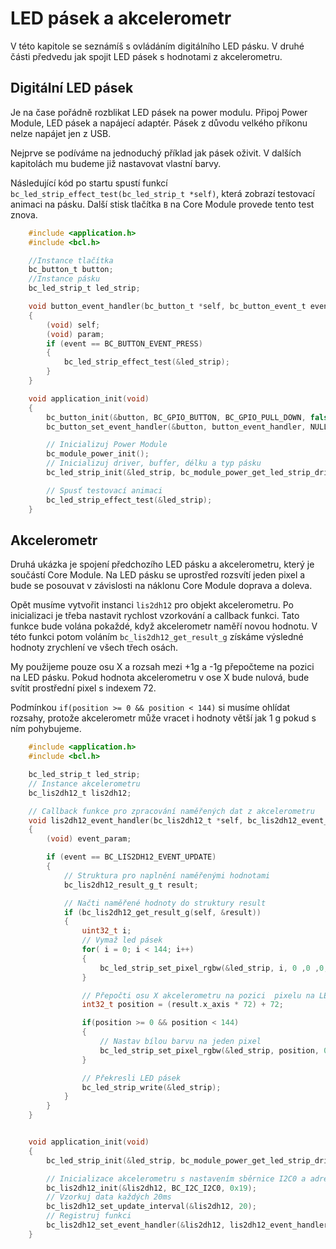 
# LED pásek a akcelerometr #

V této kapitole se seznámíš s ovládáním digitálního LED pásku. V druhé části předvedu jak spojit LED pásek s hodnotami z akcelerometru.

## Digitální LED pásek

Je na čase pořádně rozblikat LED pásek na power modulu.
Připoj Power Module, LED pásek a napájecí adaptér. Pásek z důvodu velkého příkonu nelze napájet jen z USB.

Nejprve se podíváme na jednoduchý příklad jak pásek oživit. V dalších kapitolách mu budeme již nastavovat vlastní barvy.

Následující kód po startu spustí funkcí `bc_led_strip_effect_test(bc_led_strip_t *self)`, která zobrazí testovací animaci na pásku.
Další stisk tlačítka `B` na Core Module provede tento test znova.

``` C
	#include <application.h>
    #include <bcl.h>

    //Instance tlačítka
    bc_button_t button;
    //Instance pásku
    bc_led_strip_t led_strip;

	void button_event_handler(bc_button_t *self, bc_button_event_t event, void *param)
	{
		(void) self;
		(void) param;
		if (event == BC_BUTTON_EVENT_PRESS)
		{
            bc_led_strip_effect_test(&led_strip);
		}
	}

	void application_init(void)
	{
		bc_button_init(&button, BC_GPIO_BUTTON, BC_GPIO_PULL_DOWN, false);
		bc_button_set_event_handler(&button, button_event_handler, NULL);

        // Inicializuj Power Module
        bc_module_power_init();
        // Inicializuj driver, buffer, délku a typ pásku
        bc_led_strip_init(&led_strip, bc_module_power_get_led_strip_driver(), &bc_module_power_led_strip_buffer_rgbw_144);

        // Spusť testovací animaci
        bc_led_strip_effect_test(&led_strip);
	}

```

## Akcelerometr

Druhá ukázka je spojení předchozího LED pásku a akcelerometru, který je součástí Core Module. Na LED pásku se uprostřed rozsvítí jeden pixel a bude se posouvat v závislosti na náklonu Core Module doprava a doleva.

Opět musíme vytvořit instanci `lis2dh12` pro objekt akcelerometru.
Po inicializaci je třeba nastavit rychlost vzorkování a callback funkci.
Tato funkce bude volána pokaždé, když akcelerometr naměří novou hodnotu.
V této funkci potom voláním `bc_lis2dh12_get_result_g` získáme výsledné hodnoty zrychlení ve všech třech osách.

My použijeme pouze osu X a rozsah mezi +1g a -1g přepočteme na pozici na LED pásku. Pokud hodnota akcelerometru v ose X bude nulová, bude svítit prostřední pixel s indexem 72.

Podmínkou `if(position >= 0 && position < 144)` si musíme ohlídat rozsahy, protože akcelerometr může vracet i hodnoty větší jak 1 g pokud s ním pohybujeme.

```C
	#include <application.h>
    #include <bcl.h>

    bc_led_strip_t led_strip;
    // Instance akcelerometru
    bc_lis2dh12_t lis2dh12;

    // Callback funkce pro zpracování naměřených dat z akcelerometru
    void lis2dh12_event_handler(bc_lis2dh12_t *self, bc_lis2dh12_event_t event, void *event_param)
    {
        (void) event_param;

        if (event == BC_LIS2DH12_EVENT_UPDATE)
        {
            // Struktura pro naplnění naměřenými hodnotami
            bc_lis2dh12_result_g_t result;

            // Načti naměřené hodnoty do struktury result
            if (bc_lis2dh12_get_result_g(self, &result))
            {
                uint32_t i;
                // Vymaž led pásek
                for( i = 0; i < 144; i++)
                {
                    bc_led_strip_set_pixel_rgbw(&led_strip, i, 0 ,0 ,0, 0);
                }

                // Přepočti osu X akcelerometru na pozici  pixelu na LED pásku
                int32_t position = (result.x_axis * 72) + 72;

                if(position >= 0 && position < 144)
                {
                    // Nastav bílou barvu na jeden pixel
                    bc_led_strip_set_pixel_rgbw(&led_strip, position, 0, 0, 0, 100);
                }

                // Překresli LED pásek
                bc_led_strip_write(&led_strip);
            }
        }
    }


	void application_init(void)
	{
        bc_led_strip_init(&led_strip, bc_module_power_get_led_strip_driver(), &bc_module_power_led_strip_buffer_rgbw_144);

        // Inicializace akcelerometru s nastavením sběrnice I2C0 a adresy 0x19
        bc_lis2dh12_init(&lis2dh12, BC_I2C_I2C0, 0x19);
        // Vzorkuj data každých 20ms
        bc_lis2dh12_set_update_interval(&lis2dh12, 20);
        // Registruj funkci
        bc_lis2dh12_set_event_handler(&lis2dh12, lis2dh12_event_handler, NULL);
	}

```
